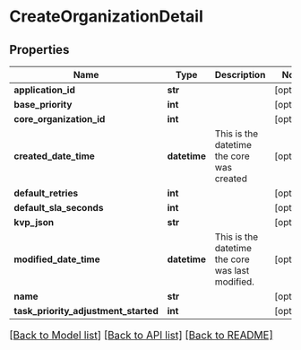 # CreateOrganizationDetail

## Properties
Name | Type | Description | Notes
------------ | ------------- | ------------- | -------------
**application_id** | **str** |  | [optional] 
**base_priority** | **int** |  | [optional] 
**core_organization_id** | **int** |  | [optional] 
**created_date_time** | **datetime** | This is the datetime the core was created | [optional] 
**default_retries** | **int** |  | [optional] 
**default_sla_seconds** | **int** |  | [optional] 
**kvp_json** | **str** |  | [optional] 
**modified_date_time** | **datetime** | This is the datetime the core was last modified. | [optional] 
**name** | **str** |  | [optional] 
**task_priority_adjustment_started** | **int** |  | [optional] 

[[Back to Model list]](../README.md#documentation-for-models) [[Back to API list]](../README.md#documentation-for-api-endpoints) [[Back to README]](../README.md)

<style>
     p, ul, ol, li { font-size: 18px !important;}
</style>



